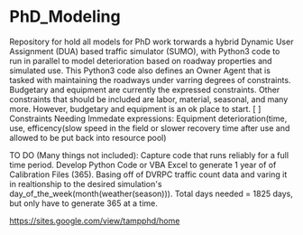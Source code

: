 # PhD_Modeling
Repository for hold all models for PhD work torwards a hybrid Dynamic User Assignment (DUA) based traffic simulator (SUMO), with Python3 code to run in parallel to model deterioration based on roadway properties and simulated use. This Python3 code also defines an Owner Agent that is tasked with maintaining the roadways under varring degrees of constraints. Budgetary and equipment are currently the expressed constraints. Other constraints that should be included are labor, material, seasonal, and many more. However, budgetary and equipment is an ok place to start. 
  [  ] Constraints Needing Immedate expressions: Equipment deterioration(time, use, efficency(slow speed in the field or slower recovery time after use and allowed to be put back into resource pool)  

TO DO (Many things not included):
  Capture code that runs reliably for a full time period.
  Develop Python Code or VBA Excel to generate 1 year of of Calibration Files (365). Basing off of DVRPC traffic count data and varing it in realtionship to the desired simulation's day_of_the_week(month(weather(season))). Total days needed = 1825 days, but only have to generate 365 at a time.

https://sites.google.com/view/tampphd/home
